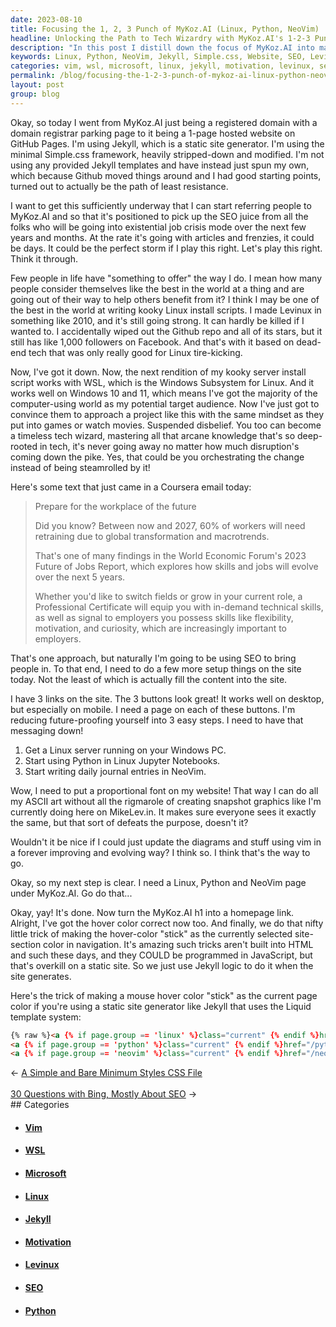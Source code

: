 ```yaml
---
date: 2023-08-10
title: Focusing the 1, 2, 3 Punch of MyKoz.AI (Linux, Python, NeoVim)
headline: Unlocking the Path to Tech Wizardry with MyKoz.AI's 1-2-3 Punch of Linux, Python, and NeoVim
description: "In this post I distill down the focus of MyKoz.AI into mastering the 1, 2, 3 punch: Linux, Python, and NeoVim with each having a main site navigation link. I adjust the anchor text hover highlight to be sticky as you visit each page, surprisingly still tricky in HTML. Jekyll Liquid template to the rescue!"
keywords: Linux, Python, NeoVim, Jekyll, Simple.css, Website, SEO, Levinux, WSL, Windows Subsystem for Linux, Windows 10, Windows 11, Server Install Script, Kooky, Arcane Knowledge, Global Transformation, Macrotrends, Professional Certificate, Technical Skills, Flexibility, Motivation, Curiosity, Employers, Future of Jobs Report, Suspended Disbelief, Timeless Tech Wizard, Existential Job Crisis, Coursera, Ret
categories: vim, wsl, microsoft, linux, jekyll, motivation, levinux, seo, python
permalink: /blog/focusing-the-1-2-3-punch-of-mykoz-ai-linux-python-neovim/
layout: post
group: blog
---
```



Okay, so today I went from MyKoz.AI just being a registered domain with a
domain registrar parking page to it being a 1-page hosted website on GitHub
Pages. I'm using Jekyll, which is a static site generator. I'm using the
minimal Simple.css framework, heavily stripped-down and modified. I'm not using
any provided Jekyll templates and have instead just spun my own, which because
Github moved things around and I had good starting points, turned out to
actually be the path of least resistance.

I want to get this sufficiently underway that I can start referring people to
MyKoz.AI and so that it's positioned to pick up the SEO juice from all the
folks who will be going into existential job crisis mode over the next few
years and months. At the rate it's going with articles and frenzies, it could
be days. It could be the perfect storm if I play this right. Let's play this
right. Think it through.

Few people in life have "something to offer" the way I do. I mean how many
people consider themselves like the best in the world at a thing and are going
out of their way to help others benefit from it? I think I may be one of the
best in the world at writing kooky Linux install scripts. I made Levinux in
something like 2010, and it's still going strong. It can hardly be killed if I
wanted to. I accidentally wiped out the Github repo and all of its stars, but
it still has like 1,000 followers on Facebook. And that's with it based on
dead-end tech that was only really good for Linux tire-kicking.

Now, I've got it down. Now, the next rendition of my kooky server install
script works with WSL, which is the Windows Subsystem for Linux. And it works
well on Windows 10 and 11, which means I've got the majority of the
computer-using world as my potential target audience. Now I've just got to
convince them to approach a project like this with the same mindset as they put
into games or watch movies. Suspended disbelief. You too can become a timeless
tech wizard, mastering all that arcane knowledge that's so deep-rooted in tech,
it's never going away no matter how much disruption's coming down the pike.
Yes, that could be you orchestrating the change instead of being steamrolled by
it!

Here's some text that just came in a Coursera email today:

> Prepare for the workplace of the future
> 
> Did you know? Between now and 2027, 60% of workers will need retraining due to
> global transformation and macrotrends.
> 
> That's one of many findings in the World Economic Forum's 2023 Future of Jobs
> Report, which explores how skills and jobs will evolve over the next 5 years.
> 
> Whether you'd like to switch fields or grow in your current role, a
> Professional Certificate will equip you with in-demand technical skills, as
> well as signal to employers you possess skills like flexibility, motivation,
> and curiosity, which are increasingly important to employers.

That's one approach, but naturally I'm going to be using SEO to bring people
in. To that end, I need to do a few more setup things on the site today. Not
the least of which is actually fill the content into the site.

I have 3 links on the site. The 3 buttons look great! It works well on desktop,
but especially on mobile. I need a page on each of these buttons. I'm reducing
future-proofing yourself into 3 easy steps. I need to have that messaging down!

1. Get a Linux server running on your Windows PC.
2. Start using Python in Linux Jupyter Notebooks.
3. Start writing daily journal entries in NeoVim.

Wow, I need to put a proportional font on my website! That way I can do all my
ASCII art without all the rigmarole of creating snapshot graphics like I'm
currently doing here on MikeLev.in. It makes sure everyone sees it exactly the
same, but that sort of defeats the purpose, doesn't it?

Wouldn't it be nice if I could just update the diagrams and stuff using vim in
a forever improving and evolving way? I think so. I think that's the way to go.

Okay, so my next step is clear. I need a Linux, Python and NeoVim page under
MyKoz.AI. Go do that...

Okay, yay! It's done. Now turn the MyKoz.AI h1 into a homepage link. Alright,
I've got the hover color correct now too. And finally, we do that nifty little
trick of making the hover-color "stick" as the currently selected site-section
color in navigation. It's amazing such tricks aren't built into HTML and such
these days, and they COULD be programmed in JavaScript, but that's overkill on
a static site. So we just use Jekyll logic to do it when the site generates.

Here's the trick of making a mouse hover color "stick" as the current page
color if you're using a static site generator like Jekyll that uses the Liquid
template system:

```html
{% raw %}<a {% if page.group == 'linux' %}class="current" {% endif %}href="/linux/">Step 1</a>
<a {% if page.group == 'python' %}class="current" {% endif %}href="/python/">Step 2</a>
<a {% if page.group == 'neovim' %}class="current" {% endif %}href="/neovim/">Step 3</a>{% endraw %}
```

















<div class="arrow-links"><div class="post-nav-prev"><span class="arrow">&larr;&nbsp;</span><a href="/blog/a-simple-and-bare-minimum-styles-css-file/">A Simple and Bare Minimum Styles CSS File</a></div> &nbsp; <div class="post-nav-next"><a href="/blog/30-questions-with-bing-mostly-about-seo/">30 Questions with Bing, Mostly About SEO</a><span class="arrow">&nbsp;&rarr;</span></div></div>
## Categories

<ul>
<li><h4><a href='/vim/'>Vim</a></h4></li>
<li><h4><a href='/wsl/'>WSL</a></h4></li>
<li><h4><a href='/microsoft/'>Microsoft</a></h4></li>
<li><h4><a href='/linux/'>Linux</a></h4></li>
<li><h4><a href='/jekyll/'>Jekyll</a></h4></li>
<li><h4><a href='/motivation/'>Motivation</a></h4></li>
<li><h4><a href='/levinux/'>Levinux</a></h4></li>
<li><h4><a href='/seo/'>SEO</a></h4></li>
<li><h4><a href='/python/'>Python</a></h4></li></ul>